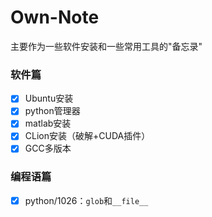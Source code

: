 # Own-Note
主要作为一些软件安装和一些常用工具的"备忘录"

### 软件篇

- [x] Ubuntu安装
- [x] python管理器
- [x] matlab安装
- [x] CLion安装（破解+CUDA插件）
- [x] GCC多版本

### 编程语篇

- [x] python/1026：`glob`和`__file__`

